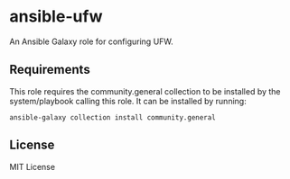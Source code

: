 # ansible-ufw

An Ansible Galaxy role for configuring UFW.

## Requirements

This role requires the community.general collection to be installed by the system/playbook calling this role. It can be installed by running:
```
ansible-galaxy collection install community.general
```

## License

MIT License
